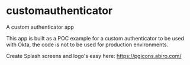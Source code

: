 # customauthenticator
A custom authenticator app

This app is built as a POC example for a custom authenticator to be used with Okta, the code is not to be used for production environments.

Create Splash screens and logo's easy here: https://pgicons.abiro.com/
